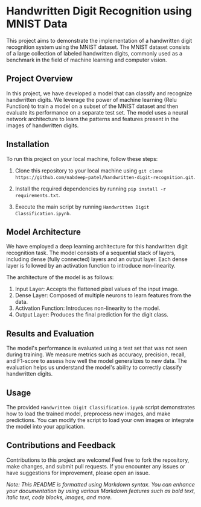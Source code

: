 # Handwritten Digit Recognition using MNIST Data

This project aims to demonstrate the implementation of a handwritten digit recognition system using the MNIST dataset. The MNIST dataset consists of a large collection of labeled handwritten digits, commonly used as a benchmark in the field of machine learning and computer vision.

## Project Overview

In this project, we have developed a model that can classify and recognize handwritten digits. We leverage the power of machine learning (Relu Function) to train a model on a subset of the MNIST dataset and then evaluate its performance on a separate test set. The model uses a neural network architecture to learn the patterns and features present in the images of handwritten digits.

## Installation

To run this project on your local machine, follow these steps:

1. Clone this repository to your local machine using `git clone https://github.com/nabdeep-patel/handwritten-digit-recognition.git`.

2. Install the required dependencies by running `pip install -r requirements.txt`.

3. Execute the main script by running `Handwritten Digit Classification.ipynb`.

## Model Architecture

We have employed a deep learning architecture for this handwritten digit recognition task. The model consists of a sequential stack of layers, including dense (fully connected) layers and an output layer. Each dense layer is followed by an activation function to introduce non-linearity.

The architecture of the model is as follows:

1. Input Layer: Accepts the flattened pixel values of the input image.
2. Dense Layer: Composed of multiple neurons to learn features from the data.
3. Activation Function: Introduces non-linearity to the model.
4. Output Layer: Produces the final prediction for the digit class.

## Results and Evaluation

The model's performance is evaluated using a test set that was not seen during training. We measure metrics such as accuracy, precision, recall, and F1-score to assess how well the model generalizes to new data. The evaluation helps us understand the model's ability to correctly classify handwritten digits.

## Usage

The provided `Handwritten Digit Classification.ipynb` script demonstrates how to load the trained model, preprocess new images, and make predictions. You can modify the script to load your own images or integrate the model into your application.

## Contributions and Feedback

Contributions to this project are welcome! Feel free to fork the repository, make changes, and submit pull requests. If you encounter any issues or have suggestions for improvement, please open an issue.

*Note: This README is formatted using Markdown syntax. You can enhance your documentation by using various Markdown features such as bold text, italic text, code blocks, images, and more.*
